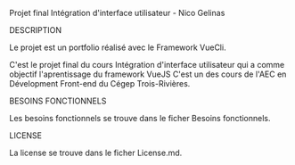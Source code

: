 Projet final Intégration d'interface utilisateur - Nico Gelinas

DESCRIPTION

Le projet est un portfolio réalisé avec le Framework VueCli.

C'est le projet final du cours Intégration d'interface utilisateur qui a comme objectif l'aprentissage du framework VueJS
C'est un des cours de l'AEC en Dévelopment Front-end du Cégep Trois-Rivières.

BESOINS FONCTIONNELS

Les besoins fonctionnels se trouve dans le ficher Besoins fonctionnels.


LICENSE

La license se trouve dans le ficher License.md.